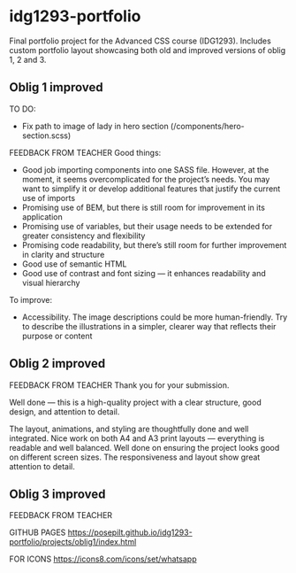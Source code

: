 # idg1293-portfolio
Final portfolio project for the Advanced CSS course (IDG1293). Includes custom portfolio layout showcasing both old and improved versions of oblig 1, 2 and 3.

## Oblig 1 improved
TO DO:
- Fix path to image of lady in hero section (/components/hero-section.scss)

FEEDBACK FROM TEACHER
Good things:
- Good job importing components into one SASS file. However, at the moment, it seems overcomplicated for the project’s needs. You may want to simplify it or develop additional features that justify the current use of imports
- Promising use of BEM, but there is still room for improvement in its application
- Promising use of variables, but their usage needs to be extended for greater consistency and flexibility
- Promising code readability, but there’s still room for further improvement in clarity and structure
- Good use of semantic HTML
- Good use of contrast and font sizing — it enhances readability and visual hierarchy

To improve:
- Accessibility. The image descriptions could be more human-friendly. Try to describe the illustrations in a simpler, clearer way that reflects their purpose or content

## Oblig 2 improved
FEEDBACK FROM TEACHER
Thank you for your submission.

Well done — this is a high-quality project with a clear structure, good design, and attention to detail.

The layout, animations, and styling are thoughtfully done and well integrated. Nice work on both A4 and A3 print layouts — everything is readable and well balanced. Well done on ensuring the project looks good on different screen sizes. The responsiveness and layout show great attention to detail.


## Oblig 3 improved
FEEDBACK FROM TEACHER



GITHUB PAGES
https://posepilt.github.io/idg1293-portfolio/projects/oblig1/index.html

FOR ICONS
https://icons8.com/icons/set/whatsapp